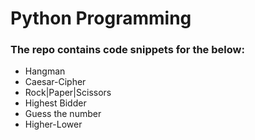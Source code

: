 # Python Programming

### The repo contains code snippets for the below:

* Hangman
* Caesar-Cipher
* Rock|Paper|Scissors
* Highest Bidder
* Guess the number
* Higher-Lower